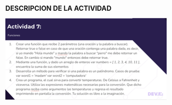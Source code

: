 ## DESCRIPCION DE LA ACTIVIDAD 

<img src="https://github.com/JAntonioMoraG/DEVF-INTRO-JS/blob/main/Actividad%207/descripcion.png">

